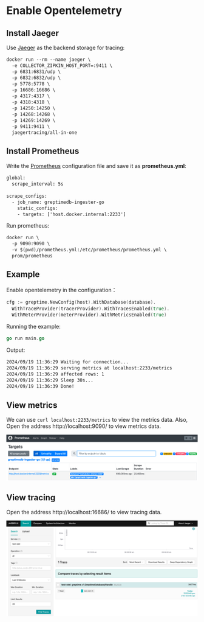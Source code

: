 # Enable Opentelemetry

## Install Jaeger
Use [Jaeger](https://github.com/jaegertracing/jaeger) as the backend storage for tracing:
```
docker run --rm --name jaeger \
  -e COLLECTOR_ZIPKIN_HOST_PORT=:9411 \
  -p 6831:6831/udp \
  -p 6832:6832/udp \
  -p 5778:5778 \
  -p 16686:16686 \
  -p 4317:4317 \
  -p 4318:4318 \
  -p 14250:14250 \
  -p 14268:14268 \
  -p 14269:14269 \
  -p 9411:9411 \
  jaegertracing/all-in-one
```

## Install Prometheus
Write the [Prometheus](https://prometheus.io/) configuration file and save it as **prometheus.yml**:
```
global:
  scrape_interval: 5s 

scrape_configs:
  - job_name: greptimedb-ingester-go
    static_configs:
    - targets: ['host.docker.internal:2233']
```

Run prometheus:
```
docker run \
  -p 9090:9090 \
  -v $(pwd)/prometheus.yml:/etc/prometheus/prometheus.yml \
  prom/prometheus
```


## Example
Enable opentelemetry in the configuration：
```go
cfg := greptime.NewConfig(host).WithDatabase(database).
  WithTraceProvider(tracerProvider).WithTracesEnabled(true).
  WithMeterProvider(meterProvider).WithMetricsEnabled(true)
```

Running the example:
```go
go run main.go
```

Output:

```log
2024/09/19 11:36:29 Waiting for connection...
2024/09/19 11:36:29 serving metrics at localhost:2233/metrics
2024/09/19 11:36:29 affected rows: 1
2024/09/19 11:36:29 Sleep 30s...
2024/09/19 11:36:39 Done!
```

## View metrics
We can use `curl localhost:2233/metrics` to view the metrics data. Also, Open the address http://localhost:9090/ to view metrics data.

![prometheus.png](../../images/prometheus.png)

## View tracing
Open the address http://localhost:16686/ to view tracing data.

![jaeger.png](../../images/jaeger.png)
